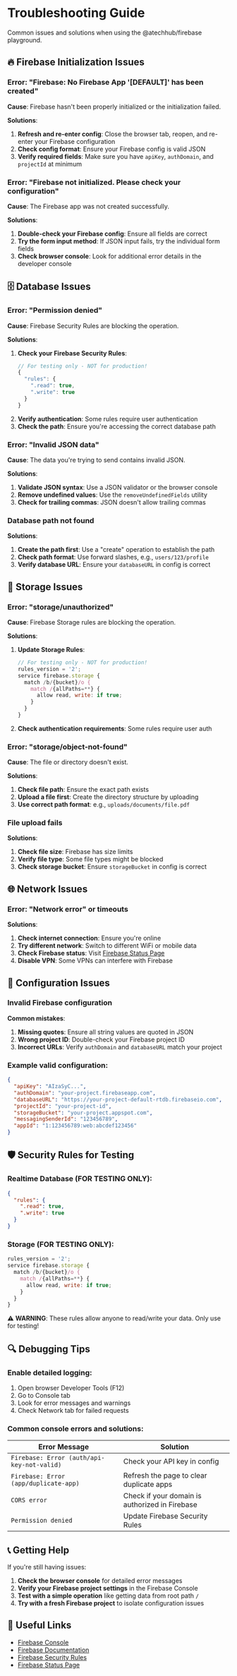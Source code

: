 # Troubleshooting Guide

Common issues and solutions when using the @atechhub/firebase playground.

## 🔥 Firebase Initialization Issues

### Error: "Firebase: No Firebase App '[DEFAULT]' has been created"

**Cause**: Firebase hasn't been properly initialized or the initialization failed.

**Solutions**:

1. **Refresh and re-enter config**: Close the browser tab, reopen, and re-enter your Firebase configuration
2. **Check config format**: Ensure your Firebase config is valid JSON
3. **Verify required fields**: Make sure you have `apiKey`, `authDomain`, and `projectId` at minimum

### Error: "Firebase not initialized. Please check your configuration"

**Cause**: The Firebase app was not created successfully.

**Solutions**:

1. **Double-check your Firebase config**: Ensure all fields are correct
2. **Try the form input method**: If JSON input fails, try the individual form fields
3. **Check browser console**: Look for additional error details in the developer console

## 🗄️ Database Issues

### Error: "Permission denied"

**Cause**: Firebase Security Rules are blocking the operation.

**Solutions**:

1. **Check your Firebase Security Rules**:
   ```javascript
   // For testing only - NOT for production!
   {
     "rules": {
       ".read": true,
       ".write": true
     }
   }
   ```
2. **Verify authentication**: Some rules require user authentication
3. **Check the path**: Ensure you're accessing the correct database path

### Error: "Invalid JSON data"

**Cause**: The data you're trying to send contains invalid JSON.

**Solutions**:

1. **Validate JSON syntax**: Use a JSON validator or the browser console
2. **Remove undefined values**: Use the `removeUndefinedFields` utility
3. **Check for trailing commas**: JSON doesn't allow trailing commas

### Database path not found

**Solutions**:

1. **Create the path first**: Use a "create" operation to establish the path
2. **Check path format**: Use forward slashes, e.g., `users/123/profile`
3. **Verify database URL**: Ensure your `databaseURL` in config is correct

## 📁 Storage Issues

### Error: "storage/unauthorized"

**Cause**: Firebase Storage rules are blocking the operation.

**Solutions**:

1. **Update Storage Rules**:
   ```javascript
   // For testing only - NOT for production!
   rules_version = '2';
   service firebase.storage {
     match /b/{bucket}/o {
       match /{allPaths=**} {
         allow read, write: if true;
       }
     }
   }
   ```
2. **Check authentication requirements**: Some rules require user auth

### Error: "storage/object-not-found"

**Cause**: The file or directory doesn't exist.

**Solutions**:

1. **Check file path**: Ensure the exact path exists
2. **Upload a file first**: Create the directory structure by uploading
3. **Use correct path format**: e.g., `uploads/documents/file.pdf`

### File upload fails

**Solutions**:

1. **Check file size**: Firebase has size limits
2. **Verify file type**: Some file types might be blocked
3. **Check storage bucket**: Ensure `storageBucket` in config is correct

## 🌐 Network Issues

### Error: "Network error" or timeouts

**Solutions**:

1. **Check internet connection**: Ensure you're online
2. **Try different network**: Switch to different WiFi or mobile data
3. **Check Firebase status**: Visit [Firebase Status Page](https://status.firebase.google.com/)
4. **Disable VPN**: Some VPNs can interfere with Firebase

## 🔧 Configuration Issues

### Invalid Firebase configuration

**Common mistakes**:

1. **Missing quotes**: Ensure all string values are quoted in JSON
2. **Wrong project ID**: Double-check your Firebase project ID
3. **Incorrect URLs**: Verify `authDomain` and `databaseURL` match your project

### Example valid configuration:

```json
{
  "apiKey": "AIzaSyC...",
  "authDomain": "your-project.firebaseapp.com",
  "databaseURL": "https://your-project-default-rtdb.firebaseio.com",
  "projectId": "your-project-id",
  "storageBucket": "your-project.appspot.com",
  "messagingSenderId": "123456789",
  "appId": "1:123456789:web:abcdef123456"
}
```

## 🛡️ Security Rules for Testing

### Realtime Database (FOR TESTING ONLY):

```json
{
  "rules": {
    ".read": true,
    ".write": true
  }
}
```

### Storage (FOR TESTING ONLY):

```javascript
rules_version = '2';
service firebase.storage {
  match /b/{bucket}/o {
    match /{allPaths=**} {
      allow read, write: if true;
    }
  }
}
```

⚠️ **WARNING**: These rules allow anyone to read/write your data. Only use for testing!

## 🔍 Debugging Tips

### Enable detailed logging:

1. Open browser Developer Tools (F12)
2. Go to Console tab
3. Look for error messages and warnings
4. Check Network tab for failed requests

### Common console errors and solutions:

| Error Message                              | Solution                                       |
| ------------------------------------------ | ---------------------------------------------- |
| `Firebase: Error (auth/api-key-not-valid)` | Check your API key in config                   |
| `Firebase: Error (app/duplicate-app)`      | Refresh the page to clear duplicate apps       |
| `CORS error`                               | Check if your domain is authorized in Firebase |
| `Permission denied`                        | Update Firebase Security Rules                 |

## 📞 Getting Help

If you're still having issues:

1. **Check the browser console** for detailed error messages
2. **Verify your Firebase project settings** in the Firebase Console
3. **Test with a simple operation** like getting data from root path `/`
4. **Try with a fresh Firebase project** to isolate configuration issues

## 🔗 Useful Links

- [Firebase Console](https://console.firebase.google.com/)
- [Firebase Documentation](https://firebase.google.com/docs)
- [Firebase Security Rules](https://firebase.google.com/docs/rules)
- [Firebase Status Page](https://status.firebase.google.com/)
